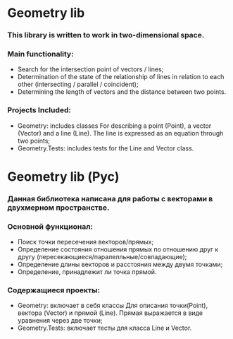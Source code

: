  # Geometry lib
 ### This library is written to work in two-dimensional space.
 ### Main functionality:
  - Search for the intersection point of vectors / lines;
  - Determination of the state of the relationship of lines in relation to each other (intersecting / parallel / coincident);
  - Determining the length of vectors and the distance between two points.
 ### Projects Included:
 - Geometry: includes classes For describing a point (Point), a vector (Vector) and a line (Line). The line is expressed as an equation through two points;
 - Geometry.Tests: includes tests for the Line and Vector class.

 
 # Geometry lib (Рус)
 ### Данная библиотека написана для работы с векторами в двухмерном пространстве. 
 ### Основной функционал:
  - Поиск точки пересечения векторов/прямых;
  - Определение состояния отношения прямых по отношению друг к другу (пересекающиеся/паралелльные/совпадающие);
  - Определение длины векторов и расстояния между двумя точками;
  - Определение, принадлежит ли точка прямой.
 ### Содержащиеся проекты:
 - Geometry: включает в себя классы Для описания точки(Point), вектора (Vector) и прямой (Line). Прямая выражается в виде уравнения через две точки;
 - Geometry.Tests: включает тесты для класса Line и Vector.

 
 
 
